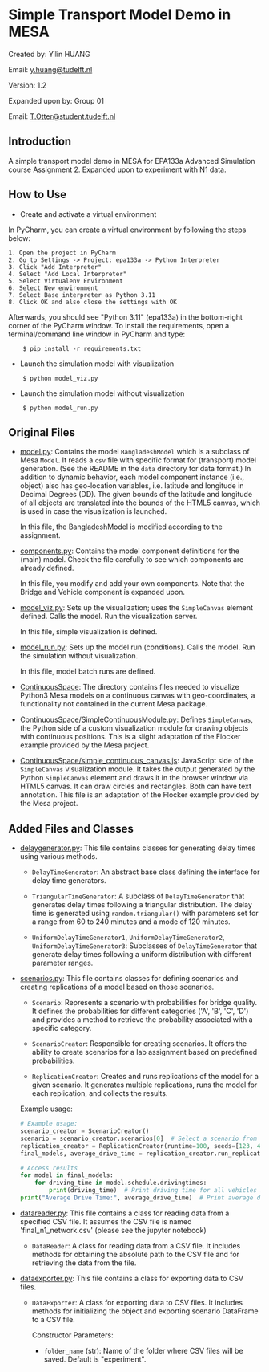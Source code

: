 # Simple Transport Model Demo in MESA

Created by:
Yilin HUANG

Email:
y.huang@tudelft.nl

Version:
1.2

Expanded upon by:
Group 01

Email:
T.Otter@student.tudelft.nl

## Introduction

A simple transport model demo in MESA for EPA133a Advanced Simulation course Assignment 2.
Expanded upon to experiment with N1 data.

## How to Use

- Create and activate a virtual environment

In PyCharm, you can create a virtual environment by following the steps below:

    1. Open the project in PyCharm
    2. Go to Settings -> Project: epa133a -> Python Interpreter
    3. Click "Add Interpreter"
    4. Select "Add Local Interpreter"
    5. Select Virtualenv Environment
    6. Select New environment
    7. Select Base interpreter as Python 3.11
    8. Click OK and also close the settings with OK

Afterwards, you should see "Python 3.11" (epa133a) in the bottom-right corner of the PyCharm window.
To install the requirements, open a terminal/command line window in PyCharm and type:

```
    $ pip install -r requirements.txt
```

- Launch the simulation model with visualization

```
    $ python model_viz.py
```

- Launch the simulation model without visualization

```
    $ python model_run.py
```

## Original Files

- [model.py](model.py): Contains the model `BangladeshModel` which is a subclass of Mesa `Model`. It reads a `csv` file with specific format for (transport) model generation. (See the README in the `data` directory for data format.) In addition to dynamic behavior, each model component instance (i.e., object) also has geo-location variables, i.e. latitude and longitude in Decimal Degrees (DD). The given bounds of the latitude and longitude of all objects are translated into the bounds of the HTML5 canvas, which is used in case the visualization is launched.

  In this file, the BangladeshModel is modified according to the assignment.

- [components.py](components.py): Contains the model component definitions for the (main) model. Check the file carefully to see which components are already defined.

  In this file, you modify and add your own components. Note that the Bridge and Vehicle component is expanded upon.

- [model_viz.py](model_viz.py): Sets up the visualization; uses the `SimpleCanvas` element defined. Calls the model. Run the visualization server.

  In this file, simple visualization is defined.

- [model_run.py](model_run.py): Sets up the model run (conditions). Calls the model. Run the simulation without visualization.

  In this file, model batch runs are defined.

- [ContinuousSpace](ContinuousSpace): The directory contains files needed to visualize Python3 Mesa models on a continuous canvas with geo-coordinates, a functionality not contained in the current Mesa package.

- [ContinuousSpace/SimpleContinuousModule.py](ContinuousSpace/SimpleContinuousModule.py): Defines `SimpleCanvas`, the Python side of a custom visualization module for drawing objects with continuous positions. This is a slight adaptation of the Flocker example provided by the Mesa project.

- [ContinuousSpace/simple_continuous_canvas.js](ContinuousSpace/simple_continuous_canvas.js): JavaScript side of the `SimpleCanvas` visualization module. It takes the output generated by the Python `SimpleCanvas` element and draws it in the browser window via HTML5 canvas. It can draw circles and rectangles. Both can have text annotation. This file is an adaptation of the Flocker example provided by the Mesa project.

## Added Files and Classes

- [delaygenerator.py](delaygenerator.py): This file contains classes for generating delay times using various methods.

  - `DelayTimeGenerator`: An abstract base class defining the interface for delay time generators.

  - `TriangularTimeGenerator`: A subclass of `DelayTimeGenerator` that generates delay times following a triangular distribution. The delay time is generated using `random.triangular()` with parameters set for a range from 60 to 240 minutes and a mode of 120 minutes.

  - `UniformDelayTimeGenerator1`, `UniformDelayTimeGenerator2`, `UniformDelayTimeGenerator3`: Subclasses of `DelayTimeGenerator` that generate delay times following a uniform distribution with different parameter ranges.


- [scenarios.py](scenarios.py): This file contains classes for defining scenarios and creating replications of a model based on those scenarios.

  - `Scenario`: Represents a scenario with probabilities for bridge quality. It defines the probabilities for different categories ('A', 'B', 'C', 'D') and provides a method to retrieve the probability associated with a specific category.

  - `ScenarioCreator`: Responsible for creating scenarios. It offers the ability to create scenarios for a lab assignment based on predefined probabilities.

  - `ReplicationCreator`: Creates and runs replications of the model for a given scenario. It generates multiple replications, runs the model for each replication, and collects the results.

  Example usage:

  ```python
  # Example usage:
  scenario_creator = ScenarioCreator()
  scenario = scenario_creator.scenarios[0]  # Select a scenario from the list of created scenarios
  replication_creator = ReplicationCreator(runtime=100, seeds=[123, 456, 789], scenario=scenario, n=3)
  final_models, average_drive_time = replication_creator.run_replications_assignment2()

  # Access results
  for model in final_models:
      for driving_time in model.schedule.drivingtimes:
          print(driving_time)  # Print driving time for all vehicles in terminal
  print("Average Drive Time:", average_drive_time)  # Print average drive time


- [datareader.py](datareader.py): This file contains a class for reading data from a specified CSV file. It assumes the CSV file is named 'final_n1_network.csv' (please see the jupyter notebook)

  - `DataReader`: A class for reading data from a CSV file. It includes methods for obtaining the absolute path to the CSV file and for retrieving the data from the file.

- [dataexporter.py](dataexporter.py): This file contains a class for exporting data to CSV files.

  - `DataExporter`: A class for exporting data to CSV files. It includes methods for initializing the object and exporting scenario DataFrame to a CSV file.

    Constructor Parameters:
    - `folder_name` (str): Name of the folder where CSV files will be saved. Default is "experiment".


